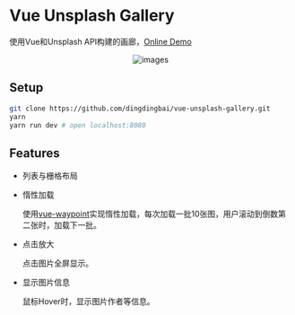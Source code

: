 # Vue Unsplash Gallery

使用Vue和Unsplash API构建的画廊，[Online Demo](https://dingdingbai.github.io/vue-unsplash-gallery/)

<p align="center">
  <img src="http://ww1.sinaimg.cn/large/9b85365dgy1fh4fp8zxunj210x0qze7c" alt="images">
</p>  

## Setup

```bash
git clone https://github.com/dingdingbai/vue-unsplash-gallery.git
yarn
yarn run dev # open localhost:8080
```

## Features

- 列表与栅格布局

- 惰性加载

  使用[vue-waypoint](https://github.com/scaccogatto/vue-waypoint)实现惰性加载，每次加载一批10张图，用户滚动到倒数第二张时，加载下一批。

- 点击放大

  点击图片全屏显示。

- 显示图片信息

   鼠标Hover时，显示图片作者等信息。

